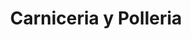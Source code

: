 ---
title: "Carniceria y Polleria"
url: /santa-lucia-milpas-altas/carniceria-y-polleria/
shop: Metzgerei
---